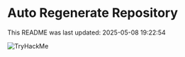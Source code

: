 # Auto Regenerate Repository

This README was last updated: 2025-05-08 19:22:54

 ![TryHackMe](https://tryhackme.com/badge/533634)